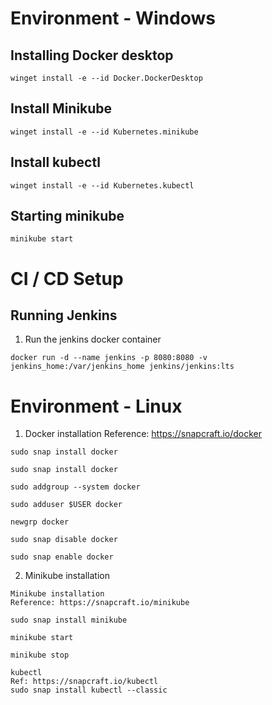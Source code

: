 # Environment  - Windows
## Installing Docker desktop
```
winget install -e --id Docker.DockerDesktop
```

## Install Minikube
```
winget install -e --id Kubernetes.minikube
```

## Install kubectl
```
winget install -e --id Kubernetes.kubectl
```

## Starting minikube
```
minikube start
```

# CI / CD Setup
## Running Jenkins

1. Run the jenkins docker container
```
docker run -d --name jenkins -p 8080:8080 -v jenkins_home:/var/jenkins_home jenkins/jenkins:lts
```
# Environment  - Linux

1. Docker installation
Reference: https://snapcraft.io/docker

```
sudo snap install docker

sudo snap install docker

sudo addgroup --system docker

sudo adduser $USER docker

newgrp docker

sudo snap disable docker

sudo snap enable docker
```

2. Minikube installation
```
Minikube installation
Reference: https://snapcraft.io/minikube

sudo snap install minikube

minikube start

minikube stop

kubectl
Ref: https://snapcraft.io/kubectl
sudo snap install kubectl --classic
```